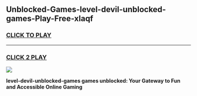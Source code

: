 
## Unblocked-Games-level-devil-unblocked-games-Play-Free-xlaqf
<h3>
<a href="https://premium76.site?title=level-devil-unblocked-games&ref=09A">CLICK TO PLAY</a></h3>
<hr>

<h3>
<a href="https://premium76.site?title=level-devil-unblocked-games&ref=09A">CLICK 2 PLAY</a>
  
</h3>

<a href="https://premium76.site?title=level-devil-unblocked-games&ref=09A"><img src="https://clearcache.store/games.png"></a>


**level-devil-unblocked-games games unblocked: Your Gateway to Fun and Accessible Online Gaming**
